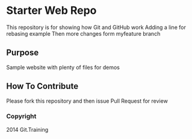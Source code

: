 # Starter Web Repo

This repository is for showing how Git and GitHub work
Adding a line for rebasing example
Then more changes form myfeature branch

## Purpose

Sample website with plenty of files for demos

## How To Contribute

Please fork this repository and then issue Pull Request for review

### Copyright

2014 Git.Training